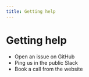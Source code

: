 ```yaml
---
title: Getting help
---
```


# Getting help

- Open an issue on GitHub
- Ping us in the public Slack
- Book a call from the website
